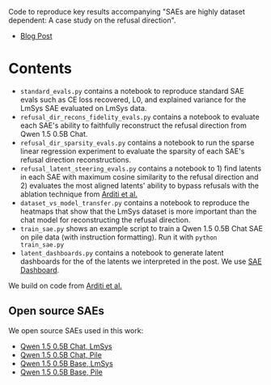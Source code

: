 Code to reproduce key results accompanying "SAEs are highly dataset dependent: A case study on the refusal direction".

* [Blog Post](https://www.alignmentforum.org/posts/rtp6n7Z23uJpEH7od/saes-are-highly-dataset-dependent-a-case-study-on-the)

# Contents

* `standard_evals.py` contains a notebook to reproduce standard SAE evals such as CE loss recovered, L0, and explained variance for the LmSys SAE evaluated on LmSys data. 
* `refusal_dir_recons_fidelity_evals.py` contains a notebook to evaluate each SAE's ability to faithfully reconstruct the refusal direction from Qwen 1.5 0.5B Chat.
* `refusal_dir_sparsity_evals.py` contains a notebook to run the sparse linear regression experiment to evaluate the sparsity of each SAE's refusal direction reconstructions.
* `refusal_latent_steering_evals.py` contains a notebook to 1) find latents in each SAE with maximum cosine similarity to the refusal direction and 2) evaluates the most aligned latents' ability to bypass refusals with the ablation technique from [Arditi et al.](https://arxiv.org/abs/2406.11717)
* `dataset_vs_model_transfer.py` contains a notebook to reproduce the heatmaps that show that the LmSys dataset is more important than the chat model for reconstructing the refusal direction.
* `train_sae.py` shows an example script to train a Qwen 1.5 0.5B Chat SAE on pile data (with instruction formatting). Run it with `python train_sae.py`
* `latent_dashboards.py` contains a notebook to generate latent dashboards for the of the latents we interpreted in the post. We use [SAE Dashboard](https://github.com/jbloomAus/SAEDashboard).

We build on code from [Arditi et al.](https://github.com/andyrdt/refusal_direction)

## Open source SAEs

We open source SAEs used in this work:

* [Qwen 1.5 0.5B Chat, LmSys](https://wandb.ai/ckkissane/qwen-500M-chat-lmsys-1m-anthropic/artifacts/model/sae_qwen1.5-0.5b-chat_blocks.13.hook_resid_pre_32768/v11/files)
* [Qwen 1.5 0.5B Chat, Pile](https://wandb.ai/ckkissane/qwen-500M-chat-pile-inst-format-with-assistant/artifacts/model/sae_qwen1.5-0.5b-chat_blocks.13.hook_resid_pre_32768/v3/files)
* [Qwen 1.5 0.5B Base, LmSys](https://wandb.ai/ckkissane/qwen-500M-base-lmsys-1m/artifacts/model/sae_qwen1.5-0.5b_blocks.13.hook_resid_pre_32768/v3/files)
* [Qwen 1.5 0.5B Base, Pile](https://wandb.ai/ckkissane/qwen-500M-base-pile-inst-format-with-assistant/artifacts/model/sae_qwen1.5-0.5b_blocks.13.hook_resid_pre_32768/v3/files)
